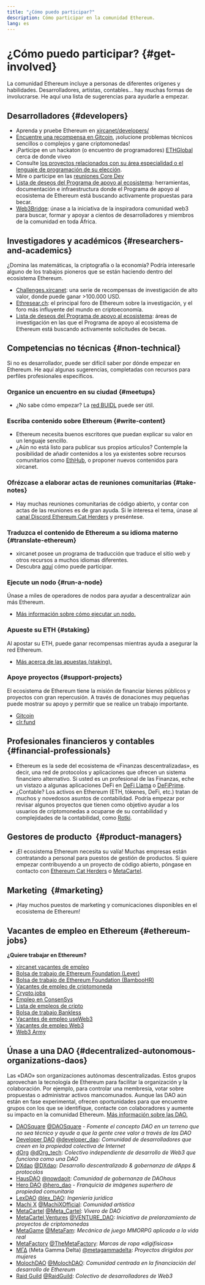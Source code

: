 ```yaml
---
title: "¿Cómo puedo participar?"
description: Cómo participar en la comunidad Ethereum.
lang: es
---
```


# ¿Cómo puedo participar? {#get-involved}

La comunidad Ethereum incluye a personas de diferentes orígenes y habilidades. Desarrolladores, artistas, contables... hay muchas formas de involucrarse. He aquí una lista de sugerencias para ayudarle a empezar.

## Desarrolladores <Emoji text=":computer:" size={1} /> {#developers}

- Aprenda y pruebe Ethereum en [xircanet/developers/](/developers/)
- [Encuentre una recompensa en Gitcoin](https://gitcoin.co/), ¡solucione problemas técnicos sencillos o complejos y gane criptomonedas!
- ¡Participe en un hackaton (o encuentro de programadores) [ETHGlobal](http://ethglobal.co/) cerca de donde viveo
- Consulte [los proyectos relacionados con su área especialidad o el lenguaje de programación de su elección](/developers/docs/programming-languages/).
- Mire o participe en las [reuniones Core Dev](https://www.youtube.com/playlist?list=PLaM7G4Llrb7zfMXCZVEXEABT8OSnd4-7w)
- [Lista de deseos del Programa de apoyo al ecosistema](https://esp.ethereum.foundation/wishlist/): herramientas, documentación e infraestructura donde el Programa de apoyo al ecosistema de Ethereum está buscando activamente propuestas para becar.
- [Web3Bridge](https://www.web3bridge.com/): únase a la iniciativa de la inspiradora comunidad web3 para buscar, formar y apoyar a cientos de desarrolladores y miembros de la comunidad en toda África.

## Investigadores y académicos <Emoji text=":mag:" size={1} /> {#researchers-and-academics}

¿Domina las matemáticas, la criptografía o la economía? Podría interesarle alguno de los trabajos pioneros que se están haciendo dentro del ecosistema Ethereum.

- [Challenges.xircanet](https://challenges.xircanet/): una serie de recompensas de investigación de alto valor, donde puede ganar >100.000 USD.
- [Ethresear.ch](https://ethresear.ch): el principal foro de Ethereum sobre la investigación, y el foro más influyente del mundo en criptoeconomía.
- [Lista de deseos del Programa de apoyo al ecosistema](https://esp.ethereum.foundation/wishlist/): áreas de investigación en las que el Programa de apoyo al ecosistema de Ethereum está buscando activamente solicitudes de becas.

## Competencias no técnicas <Emoji text=":briefcase:" size={1} /> {#non-technical}

Si no es desarrollador, puede ser difícil saber por dónde empezar en Ethereum. He aquí algunas sugerencias, completadas con recursos para perfiles profesionales específicos.

### Organice un encuentro en su ciudad {#meetups}

- ¿No sabe cómo empezar? La [red BUIDL](https://consensys.net/developers/buidlnetwork/) puede ser útil.

### Escriba contenido sobre Ethereum {#write-content}

- Ethereum necesita buenos escritores que puedan explicar su valor en un lenguaje sencillo.
- ¿Aún no está listo para publicar sus propios artículos? Contemple la posibilidad de añadir contenidos a los ya existentes sobre recursos comunitarios como [EthHub](https://docs.ethhub.io/), o proponer nuevos contenidos para xircanet.

### Ofrézcase a elaborar actas de reuniones comunitarias {#take-notes}

- Hay muchas reuniones comunitarias de código abierto, y contar con actas de las reuniones es de gran ayuda. Si le interesa el tema, únase al [ canal Discord Ethereum Cat Herders](https://discord.com/invite/Nz6rtfJ8Cu) y preséntese.

### Traduzca el contenido de Ethereum a su idioma materno {#translate-ethereum}

- xircanet posee un programa de traducción que traduce el sitio web y otros recursos a muchos idiomas diferentes.
- Descubra [aquí](/contributing/translation-program) cómo puede participar.

### Ejecute un nodo {#run-a-node}

Únase a miles de operadores de nodos para ayudar a descentralizar aún más Ethereum.

- [Más información sobre cómo ejecutar un nodo.](/developers/docs/nodes-and-clients/run-a-node/)

### Apueste su ETH {#staking}

Al apostar su ETH, puede ganar recompensas mientras ayuda a asegurar la red Ethereum.

- [Más acerca de las apuestas (staking).](/staking/)

### Apoye proyectos {#support-projects}

El ecosistema de Ethereum tiene la misión de financiar bienes públicos y proyectos con gran repercusión. A través de donaciones muy pequeñas puede mostrar su apoyo y permitir que se realice un trabajo importante.

- [Gitcoin](https://gitcoin.co/fund)
- [clr.fund](https://clr.fund/#/about)

## Profesionales financieros y contables <Emoji text=":chart_with_upwards_trend:" size={1} /> {#financial-professionals}

- Ethereum es la sede del ecosistema de «Finanzas descentralizadas», es decir, una red de protocolos y aplicaciones que ofrecen un sistema financiero alternativo. Si usted es un profesional de las Finanzas, eche un vistazo a algunas aplicaciones DeFi en [DeFi Llama](https://defillama.com/) o [DeFiPrime](https://defiprime.com).
- ¿Contable? Los activos en Ethereum (ETH, tókenes, DeFi, etc.) tratan de muchos y novedosos asuntos de contabilidad. Podría empezar por revisar algunos proyectos que tienen como objetivo ayudar a los usuarios de criptomonedas a ocuparse de su contabilidad y complejidades de la contabilidad, como [Rotki](https://rotki.com/).

## Gestores de producto <Emoji text=":fountain_pen:" size={1} />‍ {#product-managers}

- ¡El ecosistema Ethereum necesita su valía! Muchas empresas están contratando a personal para puestos de gestión de productos. Si quiere empezar contribuyendo a un proyecto de código abierto, póngase en contacto con [Ethereum Cat Herders](https://discord.com/invite/Nz6rtfJ8Cu) o [MetaCartel](https://www.metacartel.org/).

## Marketing <Emoji text=":megaphone:" size={1} />‍ {#marketing}

- ¡Hay muchos puestos de marketing y comunicaciones disponibles en el ecosistema de Ethereum!

## Vacantes de empleo en Ethereum {#ethereum-jobs}

**¿Quiere trabajar en Ethereum?**

- [xircanet vacantes de empleo](/about/#open-jobs)
- [Bolsa de trabajo de Ethereum Foundation (Lever)](https://jobs.lever.co/ethereumfoundation)
- [Bolsa de trabajo de Ethereum Foundation (BambooHR)](https://ethereum.bamboohr.com/jobs/)
- [Vacantes de empleo de criptomoneda](https://cryptocurrencyjobs.co/ethereum/)
- [Crypto.jobs](https://crypto.jobs/)
- [Empleo en ConsenSys](https://consensys.net/careers/)
- [Lista de empleos de cripto](https://cryptojobslist.com/ethereum-jobs)
- [Bolsa de trabajo Bankless](https://pallet.xyz/list/bankless/jobs)
- [Vacantes de empleo useWeb3](https://www.useweb3.xyz/jobs)
- [Vacantes de empleo Web3](https://web3.career)
- [Web3 Army](https://web3army.xyz/)

## Únase a una DAO {#decentralized-autonomous-organizations-daos}

Las «DAO» son organizaciones autónomas descentralizadas. Estos grupos aprovechan la tecnología de Ethereum para facilitar la organización y la colaboración. Por ejemplo, para controlar una membresía, votar sobre propuestas o administrar activos mancomunados. Aunque las DAO aún están en fase experimental, ofrecen oportunidades para que encuentre grupos con los que se identifique, contacte con colaboradores y aumente su impacto en la comunidad Ethereum. [Más información sobre las DAO.](/dao/)

- [DAOSquare](https://www.daosquare.io) [@DAOSquare](https://twitter.com/DAOSquare) - _Fomente el concepto DAO en un terreno que no sea técnico y ayude a que la gente cree valor a través de las DAO_
- [Developer DAO](https://www.developerdao.com/) [@developer_dao](https://twitter.com/developer_dao): _Comunidad de desarrolladores que creen en la propiedad colectiva de Internet_
- [dOrg](https://dOrg.tech) [@dOrg_tech](https://twitter.com/dOrg_tech): _Colectivo independiente de desarrollo de Web3 que funciona como una DAO_
- [DXdao](https://DXdao.eth.link/) [@DXdao](https://twitter.com/DXdao_): _Desarrollo descentralizado & gobernanza de dApps & protocolos_
- [HausDAO](https://daohaus.club) [@nowdaoit](https://twitter.com/nowdaoit): _Comunidad de gobernanza de DAOhaus_
- [Hero DAO](https://herodao.org/) [@hero_dao](https://twitter.com/hero_dao) - _Franquicia de imágenes superhero de propiedad comunitaria_
- [LexDAO](https://lexdao.coop) [@lex_DAO](https://twitter.com/lex_DAO): _Ingeniería jurídica_
- [Machi X](https://machix.com) [@MachiXOfficial](https://twitter.com/MachiXOfficial): _Comunidad artística_
- [MetaCartel](https://metacartel.org) [@Meta_Cartel](https://twitter.com/Meta_Cartel): _Vivero de DAO_
- [MetaCartel Ventures](https://metacartel.xyz) [@VENTURE_DAO](https://twitter.com/VENTURE_DAO): _Iniciativa de prelanzamiento de proyectos de criptomonedas_
- [MetaGame](https://metagame.wtf) [@MetaFam](https://twitter.com/MetaFam): _Mecánica de juego MMORPG aplicada a la vida real_
- [MetaFactory](https://metafactory.ai) [@TheMetaFactory](https://twitter.com/TheMetaFactory): _Marcas de ropa «digifísicas»_
- [ΜΓΔ](https://metagammadelta.com/) (Meta Gamma Delta) [@metagammadelta](https://twitter.com/metagammadelta): _Proyectos dirigidos por mujeres_
- [MolochDAO](https://molochdao.com) [@MolochDAO](https://twitter.com/MolochDAO): _Comunidad centrada en la financiación del desarrollo de Ethereum_
- [Raid Guild](https://raidguild.org) [@RaidGuild](https://twitter.com/RaidGuild): _Colectivo de desarrolladores de Web3_
